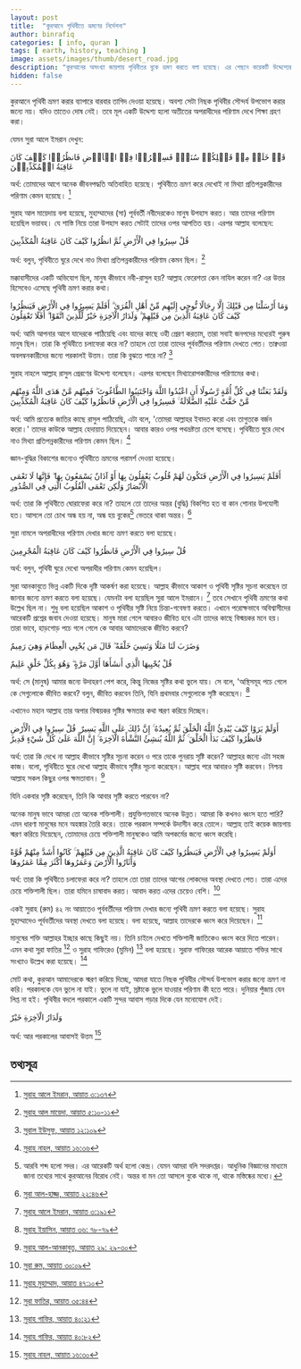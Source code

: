 ```yaml
---
layout: post
title:  "কুরআনে পৃথিবীতে ভ্রমণের নির্দেশনা"
author: binrafiq
categories: [ info, quran ]
tags: [ earth, history, teaching ]
image: assets/images/thumb/desert_road.jpg
description: "কুরআনের অসংখ্যা জায়গায় পৃথিবীতর বুকে ভ্রমণ করতে বলা হয়েছে। এর পেছনে কয়েকটি উদ্দেশ্যের কথা বলা হয়েছে। একটি প্রধান উদ্দেশ্য হলো অবিশ্বাসীদের পরিণাম দেখা ও তা থেকে শিক্ষা গ্রহণ করে পরকালের জীবন গড়ার দিকে মন দেওয়া।"
hidden: false
---
```


কুরআনে পৃথিবী ভ্রমণ করার ব্যাপারে বারবার তাগিদ দেওয়া হয়েছে। অবশ্য সেটা নিছক পৃথিবীর সৌন্দর্য উপভোগ করার জন্যে নয়। যদিও তাতেও দোষ নেই। তবে মূল একটি উদ্দেশ্য হলো অতীতের অপরাধীদের পরিণাম দেখে শিক্ষা গ্রহণ করা। 

যেমন সুরা আলে ইমরান দেখুন: 

قَدۡ خَلَتۡ مِنۡ قَبۡلِكُمۡ سُنَنٌۙ فَسِيۡرُوۡا فِىۡ الۡاَرۡضِ فَانظُرُوۡا كَيۡفَ كَانَ عَاقِبَةُ الۡمُكَذِّبِيۡنَ

অর্থ: তোমাদের আগে অনেক জীবনপদ্ধতি অতিবাহিত হয়েছে। পৃথিবীতে ভ্রমণ করে দেখোই না মিথ্যা প্রতিপন্নকারীদের পরিণাম কেমন হয়েছে। [^1]

সুরাহ আল মায়েদায় বলা হয়েছে, মুহাম্মাদের (সা) পূর্ববর্তী নবীদেরকেও মানুষ উপহাস করত। আর তাদের পরিণাম হয়েছিল ভয়াবহ। যে শাস্তি নিয়ে তারা উপহাস করত সেটাই তাদের ওপর আপতিত হয়। এরপর আল্লাহ বলেছেন:

قُلْ سِيرُوا فِي الْأَرْضِ ثُمَّ انظُرُوا كَيْفَ كَانَ عَاقِبَةُ الْمُكَذِّبِينَ 

অর্থ: বলুন, পৃথিবীতে ঘুরে দেখে নাও  মিথ্যা প্রতিপন্নকারীদের পরিণাম কেমন ছিল। [^2]

মক্কাবাসীদের একটি অভিযোগ ছিল, মানুষ কীভাবে নবী-রাসুল হয়? আল্লাহ ফেরেশতা কেন নাযিল করেন না? এর উত্তর হিসেবেও এসেছে পৃথিবী ভ্রমণ করার কথা। 

وَمَا أَرْسَلْنَا مِن قَبْلِكَ إِلَّا رِجَالًا نُّوحِي إِلَيْهِم مِّنْ أَهْلِ الْقُرَىٰ ۗ أَفَلَمْ يَسِيرُوا فِي الْأَرْضِ فَيَنظُرُوا كَيْفَ كَانَ عَاقِبَةُ الَّذِينَ مِن قَبْلِهِمْ ۗ وَلَدَارُ الْآخِرَةِ خَيْرٌ لِّلَّذِينَ اتَّقَوْا ۗ أَفَلَا تَعْقِلُونَ 

অর্থ: আমি আপনার আগে যাদেরকে পাঠিয়েছি এবং যাদের কাছে ওহী প্রেরণ করতাম, তারা সবাই জনপদের মধ্যেরই পুরুষ মানুষ ছিল। তারা কি পৃথিবীতে চলাফেরা করে না? তাহলে তো তারা তাদের পূর্ববর্তীদের পরিণাম দেখতে পেত। তাক্বওয়া অবলম্বনকারীদের জন্যে পরকালই উত্তম। তারা কি বুঝতে পারে না? [^3]

সুরাহ নাহলে আল্লাহ রাসুল প্রেরণের উদ্দেশ্য বলেছেন। এরপর বলেছেন মিথ্যারোপকারীদের পরিণামের কথা। 

وَلَقَدْ بَعَثْنَا فِي كُلِّ أُمَّةٍ رَّسُولًا أَنِ اعْبُدُوا اللَّهَ وَاجْتَنِبُوا الطَّاغُوتَ ۖ فَمِنْهُم مَّنْ هَدَى اللَّهُ وَمِنْهُم مَّنْ حَقَّتْ عَلَيْهِ الضَّلَالَةُ ۚ فَسِيرُوا فِي الْأَرْضِ فَانظُرُوا كَيْفَ كَانَ عَاقِبَةُ الْمُكَذِّبِينَ

অর্থ: আমি প্রত্যেক জাতির কাছে রাসুল পাঠিয়েছি, এটা বলে, 'তোমরা আল্লাহর ইবাদত করো এবং তাগুতকে বর্জন করো।' তাদের কাউকে আল্লাহ হেদায়াত দিয়েছেন। আবার কারও ওপর পথভ্রষ্টতা চেপে বসেছে। পৃথিবীতে ঘুরে দেখে নাও  মিথ্যা প্রতিপন্নকারীদের পরিণাম কেমন ছিল। [^4]

জ্ঞান-বুদ্ধির বিকাশের জন্যেও পৃথিবীতে ভ্রমনের পরামর্শ দেওয়া হয়েছে। 

 أَفَلَمْ يَسِيرُوا فِي الْأَرْضِ فَتَكُونَ لَهُمْ قُلُوبٌ يَعْقِلُونَ بِهَا أَوْ آذَانٌ يَسْمَعُونَ بِهَا ۖ فَإِنَّهَا لَا تَعْمَى الْأَبْصَارُ وَلَٰكِن تَعْمَى الْقُلُوبُ الَّتِي فِي الصُّدُورِ

অর্থ: তারা কি পৃথিবীতে ঘোরাফেরা করে না? তাহলে তো তাদের অন্তর (বুদ্ধি) বিকশিত হত বা কান শোনার উপযোগী হত। আসলে তো চোখ অন্ধ হয় না, অন্ধ হয় বুকের[^5] ভেতরে থাকা অন্তর। [^6]

সুরা নামলে অপরাধীদের পরিণাম দেখার জন্যে ভ্রমণ করতে বলা হয়েছে। 

 قُلْ سِيرُوا فِي الْأَرْضِ فَانظُرُوا كَيْفَ كَانَ عَاقِبَةُ الْمُجْرِمِينَ

অর্থ: বলুন, পৃথিবী ঘুরে দেখো অপরাধীর পরিণাম কেমন হয়েছিল। 

সুরা আনকাবুতে ভিন্ন একটি দিকে দৃষ্টি আকর্ষণ করা হয়েছে। আল্লাহ কীভাবে আকাশ ও পৃথিবী সৃষ্টির সূচনা করেছেন তা জানার জন্যে ভ্রমণ করতে বলা হয়েছে। যেমনটা বলা হয়েছিল সুরা আলে ইমরানে। [^7] তবে সেখানে পৃথিবী ভ্রমণের কথা উল্লেখ ছিল না। শুধু বলা হয়েছিল আকাশ ও পৃথিবীর সৃষ্টি নিয়ে চিন্তা-গবেষণা করতে। এখানে পরোক্ষভাবে অবিশ্বাসীদের আরেকটি প্রশ্নের জবাব দেওয়া হয়েছে। মানুষ মারা গেলে আবারও জীবিত হবে এটা তাদের কাছে বিস্ময়কর মনে হয়। তারা ভাবে, হাড়গোড় পচে গলে গেলে কে আবার আমাদেরকে জীবিত করবে? 

 وَضَرَبَ لَنَا مَثَلًا وَنَسِيَ خَلْقَهُ ۖ قَالَ مَن يُحْيِي الْعِظَامَ وَهِيَ رَمِيمٌ

قُلْ يُحْيِيهَا الَّذِي أَنشَأَهَا أَوَّلَ مَرَّةٍ ۖ وَهُوَ بِكُلِّ خَلْقٍ عَلِيمٌ


অর্থ: সে (মানুষ) আমার জন্যে উদাহরণ পেশ করে, কিন্তু নিজের সৃষ্টির কথা ভুলে যায়। সে বলে, 'অস্থিসমূহ পচে গেলে কে সেগুলোকে জীবিত করবে? বলুন, জীবিত করবেন তিনি, যিনি প্রথমবার সেগুলোকে সৃষ্টি করেছেন। [^8]

এখানেও মহান আল্লাহ তার অপার বিস্ময়কর সৃষ্টির ক্ষমতার কথা স্মরণ করিয়ে দিচ্ছেন। 

أَوَلَمْ يَرَوْا كَيْفَ يُبْدِئُ اللَّهُ الْخَلْقَ ثُمَّ يُعِيدُهُ ۚ إِنَّ ذَٰلِكَ عَلَى اللَّهِ يَسِيرٌ
‏ قُلْ سِيرُوا فِي الْأَرْضِ فَانظُرُوا كَيْفَ بَدَأَ الْخَلْقَ ۚ ثُمَّ اللَّهُ يُنشِئُ النَّشْأَةَ الْآخِرَةَ ۚ إِنَّ اللَّهَ عَلَىٰ كُلِّ شَيْءٍ قَدِيرٌ

অর্থ: তারা কি দেখে না আল্লাহ কীভাবে সৃষ্টির সূচনা করেন ও পরে তাকে পুনরায় সৃষ্টি করেন? আল্লাহর জন্যে এটা সহজ কাজ। বলো, পৃথিবীতে ঘুরে দেখো আল্লাহ কীভাবে সৃষ্টির সূচনা করেছেন। আল্লাহ পরে আবারও সৃষ্টি করবেন। নিশ্চয় আল্লাহ সকল কিছুর ওপর ক্ষমতাবান। [^9]

যিনি একবার সৃষ্টি করেছেন, তিনি কি আবার সৃষ্টি করতে পারবেন না? 

অনেক মানুষ ভাবে আমরা তো অনেক শক্তিশালী। প্রযুক্তিগতভাবে অনেক উন্নত। আমরা কি কখনও ধ্বংস হতে পারি? এমন ধারণা মানুষের মনে অহঙ্কার তৈরি করে। তাকে পরকাল সম্পর্কে উদাসীন করে তোলে। আল্লাহ তাই কয়েক জায়গায় স্মরণ করিয়ে দিয়েছেন, তোমাদের চেয়ে শক্তিশালী মানুষকেও আমি অপকর্মের জন্যে ধ্বংস করেছি। 

أَوَلَمْ يَسِيرُوا فِي الْأَرْضِ فَيَنظُرُوا كَيْفَ كَانَ عَاقِبَةُ الَّذِينَ مِن قَبْلِهِمْ ۚ كَانُوا أَشَدَّ مِنْهُمْ قُوَّةً وَأَثَارُوا الْأَرْضَ وَعَمَرُوهَا أَكْثَرَ مِمَّا عَمَرُوهَا 

অর্থ: তারা কি পৃথিবীতে চলাফেরা করে না? তাহলে তো তারা তাদের আগের লোকদের অবস্থা দেখতে পেত। তারা এদের চেয়ে শক্তিশালী ছিল। তারা যমিনে চাষাবাদ করত। আবাদ করত এদের চেয়েও বেশি। [^10]

একই সুরাহ (রুম) ৪২ নং আয়াতেও পূর্ববর্তীদের পরিণাম দেখার জন্যে পৃথিবী ভ্রমণ করতে বলা হয়েছে। সুরাহ মুহাম্মাদেও পূর্ববর্তীদের অবস্থা দেখতে বলা হয়েছে। বলা হয়েছে, আল্লাহ তাদেরকে ধ্বংস করে দিয়েছেন। [^14]

 মানুষের শক্তি আল্লাহর ইচ্ছার কাছে কিছুই নয়। তিনি চাইলে দেখতে শক্তিশালী জাতিকেও ধ্বংস করে দিতে পারেন। এমন কথা সুরা ফাতির  [^11] ও  সুরাহ গাফিরেও (মুমিন) [^12] বলা হয়েছে। সুরাফ গাফিরের আরেক আয়াতে শক্তির সাথে সংখ্যাও উল্লেখ করা হয়েছে। [^13] 

মোট কথা, কুরআন আমাদেরকে স্মরণ করিয়ে দিচ্ছে, আমরা যাতে নিছক পৃথিবীর সৌন্দর্য উপভোগ করার জন্যে ভ্রমণ না করি। পরকালকে যেন ভুলে না যাই। ভুলে না যাই, স্রষ্টাকে ভুলে যাওয়ার পরিণাম কী হতে পারে। দুনিয়ার পুঁজায় যেন লিপ্ত না হই। পৃথিবীর বদলে পরকালে একটি সুন্দর আবাস গড়ার দিকে যেন মনোযোগ দেই। 

وَلَدَارُ الْآخِرَةِ خَيْرٌ

অর্থ: আর পরকালের আবাসই উত্তম [^15]

তথ্যসূত্র
--- 
[^1]: [সুরাহ আলে ইমরান, আয়াত ৩:১৩৭](https://tanzil.net/#3:137)
[^2]: [সুরাহ আল মায়েদা, আয়াত ৫:১০-১১](https://tanzil.net/#6:11)
[^3]: [সুরাল ইউসুফ, আয়াত ১২:১০৯](https://tanzil.net/#12:109)
[^4]: [সুরাহ নাহল, আয়াত ১৬:৩৬](https://tanzil.net/#16:36)
[^5]: আরবি শব্দ হলো সদর। এর আরেকটি অর্থ হলো কেন্দ্র। যেমন আমরা বলি সদরদপ্তর। আধুনিক বিজ্ঞানের মাধ্যমে জানা তথ্যের সাথে কুরআনের বিরোধ নেই। অন্তর বা মন তো আসলে বুকে থাকে না, থাকে মস্তিষ্কের মধ্যে। 
[^6]: [সুরা আল-হাজ্জ, আয়াত ২২:৪৬](https://tanzil.net/#22:46)
[^7]: [সুরাহ আলে ইমরান, আয়াত ৩:১৯১](https://tanzil.net/#3:191)
[^8]: [সুরাহ ইয়াসিন, আয়াত ৩৬: ৭৮-৭৯](https://tanzil.net/#36:78)
[^9]: [সুরাহ আল-আনকাবুত, আয়াত ২৯: ২৯-৩০](https://tanzil.net/#29:19)
[^10]: [সুরা রুম, আয়াত ৩০:০৯](https://tanzil.net/#30:9)
[^11]: [সুরা ফাতির, আয়াত ৩৫:৪৪](https://tanzil.net/#35:44)
[^12]: [সুরাহ গাফির, আয়াত ৪০:২১](https://tanzil.net/#40:21)
[^13]: [সুরাহ গাফির, আয়াত ৪০:৮২](https://tanzil.net/#40:82)
[^14]: [সুরাহ মুহাম্মাদ, আয়াত ৪৭:১০](https://tanzil.net/#47:10)
[^15]: [সুরাহ নাহল, আয়াত ১৬:৩০](https://tanzil.net/#16:30)